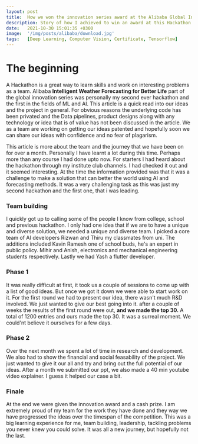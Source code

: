```yaml
---
layout: post
title:  How we won the innovation series award at the Alibaba Global Innovation Hackathon
description: Story of how I achieved to win an award at this Hackathon.
date:   2021-10-30 15:01:35 +0300
image:  '/img/posts/alibaba/download.jpg'
tags:   [Deep Learning, Computer Vision, Certificate, Tensorflow]
---
```


# The beginning

A Hackathon is a great way to learn skills and work on interesting problems as a team. Alibaba **Intelligent Weather Forecasting for Better Life** part of the global innovation series was personally my second ever hackathon and the first in the fields of ML and AI. This article is a quick read into our ideas and the project in general. For obvious reasons the underlying code has been privated and the Data pipelines, product designs along with any technology or idea that is of value has not been discussed in the article. We as a team are working on getting our ideas patented and hopefully soon we can share our ideas with confidence and no fear of plagarism.

This article is more about the team and the journey that we have been on for over a month. Personally I have learnt a lot during this time. Perhaps more than any course I had done upto now.
For starters I had heard about the hackathon through my institute club channels. I had checked it out and it seemed interesting. At the time the information provided was that it was a challenge to make a solution that can better the world using AI and forecasting methods. It was a very challenging task as this was just my second hackathon and the first one, that i was leading.

### Team building

I quickly got up to calling some of the people I know from college, school and previous hackathon. I only had one idea that if we are to have a unique and diverse solution, we needed a unique and diverse team. I picked a core team of AI developers Rizwan and Thiru my classmates from uni. The additions included Kavin Ramesh one of school buds, he's an expert in public policy. Mihir and Anish, electronics and mechanical engineering students respectively. Lastly we had Yash a flutter developer. 

### Phase 1
It was really difficult at first, it took us a couple of sessions to come up with a list of good ideas. But once we got it down we were able to start work on it. For the first round we had to present our idea, there wasn't much R&D involved. We just wanted to give our best going into it. after a couple of weeks the results of the first round were out, **and we made the top 30.**
A total of 1200 entries and ours made the top 30. It was a surreal moment. We could'nt believe it ourselves for a few days.

### Phase 2
Over the next month we spent a lot of time in research and development. We also had to show the financial and social feasability of the project. We just wanted to give it our all and try and bring out the full potential of our ideas. After a month we submitted our ppt, we also made a 40 min youtube video explainer. I guess it helped our case a bit.

### Finale
At the end we were given the innovation award and a cash prize. I am extremely proud of my team for the work they have done and they way we have progressed the ideas over the timespan of the competition. This was a big learning experience for me, team building, leadership, tackling problems you never knew you could solve. It was all a new journey, but hopefully not the last.
